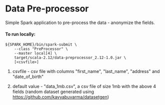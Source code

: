 # Data Pre-processor

Simple Spark application to pre-process the data - anonymize the fields.

#### To run locally:

```
${SPARK_HOME}/bin/spark-submit \
    --class "PreProcessor" \
    --master local[4] \
    target/scala-2.12/data-preprocessor_2.12-1.0.jar \
    [<csvfile>]
```

1. csvfile - csv file with columns "first_name", "last_name", "address" and "date_of_birth"

2. default value - "data_1mb.csv", a csv file of size 1mb with the above 4 fields (random dataset generated using https://github.com/kavyabuvarma/datasetgen)
